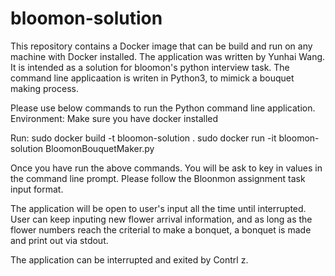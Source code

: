 # bloomon-solution
This repository contains a Docker image that can be build and run on any machine with Docker installed.
The application was written by Yunhai Wang. It is intended as a solution for bloomon's python interview task.
The command line applicaation is writen in Python3, to mimick a bouquet making process.

Please use below commands to run the Python command line application.
Environment: Make sure you have docker installed

Run:
sudo docker build -t bloomon-solution .
sudo docker run -it bloomon-solution BloomonBouquetMaker.py

Once you have run the above commands. You will be ask to key in values in the command line prompt.
Please follow the Bloonmon assignment task input format.

The application will be open to user's input all the time until interrupted.
User can keep inputing new flower arrival information, and as long as the flower numbers reach the criterial to make a bonquet,
a bonquet is made and print out via stdout.

The application can be interrupted and exited by Contrl z.

